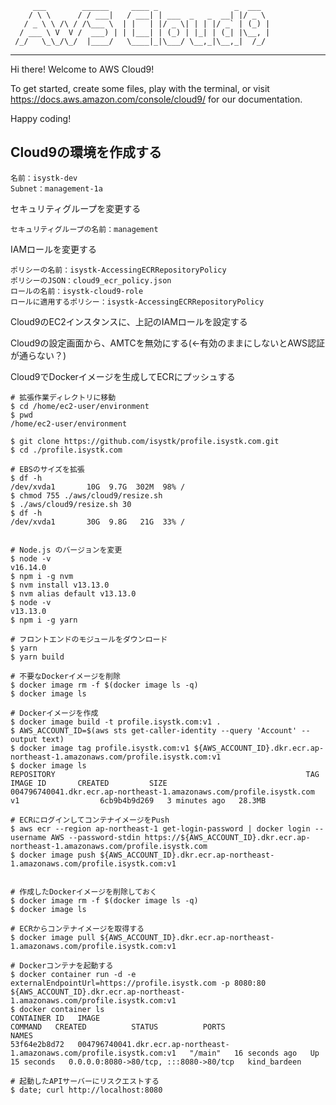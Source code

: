          ___        ______     ____ _                 _  ___  
        / \ \      / / ___|   / ___| | ___  _   _  __| |/ _ \ 
       / _ \ \ /\ / /\___ \  | |   | |/ _ \| | | |/ _` | (_) |
      / ___ \ V  V /  ___) | | |___| | (_) | |_| | (_| |\__, |
     /_/   \_\_/\_/  |____/   \____|_|\___/ \__,_|\__,_|  /_/ 
 ----------------------------------------------------------------- 


Hi there! Welcome to AWS Cloud9!

To get started, create some files, play with the terminal,
or visit https://docs.aws.amazon.com/console/cloud9/ for our documentation.

Happy coding!

## Cloud9の環境を作成する
```text
名前：isystk-dev
Subnet：management-1a
```

セキュリティグループを変更する
```text
セキュリティグループの名前：management
```

IAMロールを変更する
```text
ポリシーの名前：isystk-AccessingECRRepositoryPolicy
ポリシーのJSON：cloud9_ecr_policy.json
ロールの名前：isystk-cloud9-role
ロールに適用するポリシー：isystk-AccessingECRRepositoryPolicy
```

Cloud9のEC2インスタンスに、上記のIAMロールを設定する

Cloud9の設定画面から、AMTCを無効にする(←有効のままにしないとAWS認証が通らない？)

Cloud9でDockerイメージを生成してECRにプッシュする
```
# 拡張作業ディレクトリに移動
$ cd /home/ec2-user/environment
$ pwd
/home/ec2-user/environment

$ git clone https://github.com/isystk/profile.isystk.com.git
$ cd ./profile.isystk.com

# EBSのサイズを拡張
$ df -h
/dev/xvda1       10G  9.7G  302M  98% /
$ chmod 755 ./aws/cloud9/resize.sh
$ ./aws/cloud9/resize.sh 30
$ df -h
/dev/xvda1       30G  9.8G   21G  33% /


# Node.js のバージョンを変更
$ node -v
v16.14.0
$ npm i -g nvm
$ nvm install v13.13.0
$ nvm alias default v13.13.0
$ node -v
v13.13.0
$ npm i -g yarn

# フロントエンドのモジュールをダウンロード
$ yarn
$ yarn build

# 不要なDockerイメージを削除
$ docker image rm -f $(docker image ls -q)
$ docker image ls

# Dockerイメージを作成
$ docker image build -t profile.isystk.com:v1 .
$ AWS_ACCOUNT_ID=$(aws sts get-caller-identity --query 'Account' --output text)
$ docker image tag profile.isystk.com:v1 ${AWS_ACCOUNT_ID}.dkr.ecr.ap-northeast-1.amazonaws.com/profile.isystk.com:v1
$ docker image ls
REPOSITORY                                                        TAG                 IMAGE ID       CREATED         SIZE
004796740041.dkr.ecr.ap-northeast-1.amazonaws.com/profile.isystk.com   v1                  6cb9b4b9d269   3 minutes ago   28.3MB

# ECRにログインしてコンテナイメージをPush
$ aws ecr --region ap-northeast-1 get-login-password | docker login --username AWS --password-stdin https://${AWS_ACCOUNT_ID}.dkr.ecr.ap-northeast-1.amazonaws.com/profile.isystk.com
$ docker image push ${AWS_ACCOUNT_ID}.dkr.ecr.ap-northeast-1.amazonaws.com/profile.isystk.com:v1


# 作成したDockerイメージを削除しておく
$ docker image rm -f $(docker image ls -q)
$ docker image ls

# ECRからコンテナイメージを取得する
$ docker image pull ${AWS_ACCOUNT_ID}.dkr.ecr.ap-northeast-1.amazonaws.com/profile.isystk.com:v1

# Dockerコンテナを起動する
$ docker container run -d -e externalEndpointUrl=https://profile.isystk.com -p 8080:80 ${AWS_ACCOUNT_ID}.dkr.ecr.ap-northeast-1.amazonaws.com/profile.isystk.com:v1
$ docker container ls
CONTAINER ID   IMAGE                                                                 COMMAND   CREATED          STATUS          PORTS                                   NAMES
53f64e2b8d72   004796740041.dkr.ecr.ap-northeast-1.amazonaws.com/profile.isystk.com:v1   "/main"   16 seconds ago   Up 15 seconds   0.0.0.0:8080->80/tcp, :::8080->80/tcp   kind_bardeen

# 起動したAPIサーバーにリスクエストする
$ date; curl http://localhost:8080

```
